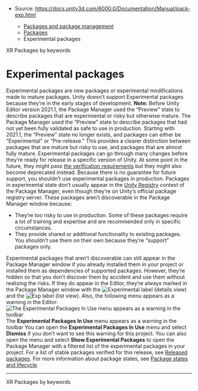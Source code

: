 * Source: https://docs.unity3d.com/6000.0/Documentation/Manual/pack-exp.html

  * [Packages and package management](https://docs.unity3d.com/6000.0/Documentation/Manual/PackagesList.html)
  * [Packages](https://docs.unity3d.com/6000.0/Documentation/Manual/Packages-all.html)
  * Experimental packages


[](https://docs.unity3d.com/6000.0/Documentation/Manual/com.unity.modules.xr.html)
XR 
[](https://docs.unity3d.com/6000.0/Documentation/Manual/pack-keys.html)
Packages by keywords 
# Experimental packages
Experimental packages are new packages or experimental modifications made to mature packages. Unity doesn’t support Experimental packages because they’re in the early stages of development.
**Note:** Before Unity Editor version 2021.1, the Package Manager used the “Preview” state to describe packages that are experimental or risky but otherwise mature. The Package Manager used the “Preview” state to describe packages that had not yet been fully validated as safe to use in production. Starting with 2021.1, the “Preview” state no longer exists, and packages can either be “Experimental” or “Pre-release.” This provides a clearer distinction between packages that are mature but risky to use, and packages that are almost fully mature. 
Experimental packages can go through many changes before they’re ready for release in a specific version of Unity. At some point in the future, they might pass [the verification requirements](https://docs.unity3d.com/6000.0/Documentation/Manual/pack-safe.html) but they might also become deprecated instead. Because there is no guarantee for future support, you shouldn’t use experimental packages in production.
Packages in experimental state don’t usually appear in the [Unity Registry](https://docs.unity3d.com/6000.0/Documentation/Manual/upm-ui-nav.html#contexts) context of the Package Manager, even though they’re on Unity’s official package registry server. These packages aren’t discoverable in the Package Manager window because:
  * They’re too risky to use in production. Some of these packages require a lot of training and expertise and are recommended only in specific circumstances.
  * They provide shared or additional functionality to existing packages. You shouldn’t use them on their own because they’re “support” packages only.


Experimental packages that aren’t discoverable can still appear in the Package Manager window if you already installed them in your project or installed them as dependencies of supported packages. However, they’re hidden so that you don’t discover them by accident and use them without realizing the risks. If they do appear in the Editor, they’re always marked in the Package Manager window with the ![Experimental](https://docs.unity3d.com/6000.0/Documentation/uploads/Main/iconExperimental.png) label (details view) and the ![Exp](https://docs.unity3d.com/6000.0/Documentation/uploads/Main/iconExp.png) label (list view). Also, the following menu appears as a warning in the Editor:
![The Experimental Packages In Use menu appears as a warning in the toolbar](https://docs.unity3d.com/6000.0/Documentation/uploads/Main/upm-lifecycle.png) The **Experimental Packages In Use** menu appears as a warning in the toolbar
You can open the **Experimental Packages In Use** menu and select **Dismiss** if you don’t want to see this warning for this project. You can also open the menu and select **Show Experimental Packages** to open the Package Manager with a filtered list of the experimental packages in your project.
For a list of stable packages verified for this release, see [Released packages](https://docs.unity3d.com/6000.0/Documentation/Manual/pack-safe.html).
For more information about package states, see [Package states and lifecycle](https://docs.unity3d.com/6000.0/Documentation/Manual/upm-lifecycle.html).
* * *
[](https://docs.unity3d.com/6000.0/Documentation/Manual/com.unity.modules.xr.html)
XR 
[](https://docs.unity3d.com/6000.0/Documentation/Manual/pack-keys.html)
Packages by keywords 

